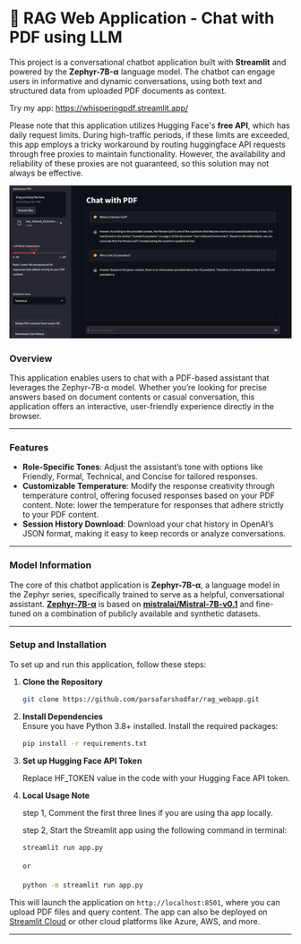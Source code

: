
# 🤖 RAG Web Application - Chat with PDF using LLM

This project is a conversational chatbot application built with **Streamlit** and powered by the **Zephyr-7B-α** language model. The chatbot can engage users in informative and dynamic conversations, using both text and structured data from uploaded PDF documents as context.                                                                                                                       

Try my app: https://whisperingpdf.streamlit.app/ 

Please note that this application utilizes Hugging Face's **free API**, which has daily request limits. During high-traffic periods, if these limits are exceeded, this app employs a tricky workaround by routing huggingface API requests through free proxies to maintain functionality. However, the availability and reliability of these proxies are not guaranteed, so this solution may not always be effective.

![An overview of the the RAG Webapp: upload PDF, Ask questions.](./Screenshot.png) 

### Overview

This application enables users to chat with a PDF-based assistant that leverages the Zephyr-7B-α model. Whether you’re looking for precise answers based on document contents or casual conversation, this application offers an interactive, user-friendly experience directly in the browser. 

---

### Features

- **Role-Specific Tones**: Adjust the assistant’s tone with options like Friendly, Formal, Technical, and Concise for tailored responses.
- **Customizable Temperature**: Modify the response creativity through temperature control, offering focused responses based on your PDF content. Note: lower the temperature for responses that adhere strictly to your PDF content.
- **Session History Download**: Download your chat history in OpenAI’s JSON format, making it easy to keep records or analyze conversations.  

---

### Model Information

The core of this chatbot application is **Zephyr-7B-α**, a language model in the Zephyr series, specifically trained to serve as a helpful, conversational assistant. [**Zephyr-7B-α**](https://huggingface.co/HuggingFaceH4/zephyr-7b-alpha) is based on [**mistralai/Mistral-7B-v0.1**](https://huggingface.co/mistralai/Mistral-7B-v0.1) and fine-tuned on a combination of publicly available and synthetic datasets. 

---

### Setup and Installation

To set up and run this application, follow these steps: 
 
1. **Clone the Repository**
   ```bash 
   git clone https://github.com/parsafarshadfar/rag_webapp.git
   ```

2. **Install Dependencies**  
   Ensure you have Python 3.8+ installed. Install the required packages:
   ```bash
   pip install -r requirements.txt
   ```

3. **Set up Hugging Face API Token**

   Replace HF_TOKEN value in the code with your Hugging Face API token. 
   
4. **Local Usage Note**  
   
   step 1, Comment the first three lines if you are using tha app locally.
  
   step 2, Start the Streamlit app using the following command in terminal: 
   
   ```bash
   streamlit run app.py

   or 

   python -m streamlit run app.py
   ```

This will launch the application on `http://localhost:8501`, where you can upload PDF files and query content. The app can also be deployed on [Streamlit Cloud](https://share.streamlit.io/) or other cloud platforms like Azure, AWS, and more. 

--- 